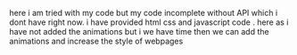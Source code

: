 here i am tried with my code but my code incomplete without API which i dont have right now. 
i have provided html css and javascript code . 
here as i have not added the animations but i we have time then we can add the animations and increase the style of webpages 
